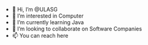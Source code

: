 - 👋 Hi, I’m @ULASG
- 👀 I’m interested in Computer
- 🌱 I’m currently learning Java
- 💞️ I’m looking to collaborate on Software Companies
- 📫 You can reach here

<!---
ulasgonline/ULASG is a ✨ special ✨ repository because its `README.md` (this file) appears on your GitHub profile.
You can click the Preview link to take a look at your changes.
--->
